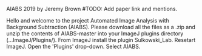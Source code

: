 AIABS 2019 by Jeremy Brown
#TODO: Add paper link and mentions.

Hello and welcome to the project Automated Image Analysis with Background Subtraction (AIABS).
Please download all the files as a .zip and unzip the contents of AIABS-master into your ImageJ plugins directory (...ImageJ/Plugins/).
From ImageJ install the plugin Sulkowski_Lab.
Resetart ImageJ.
Open the 'Plugins' drop-down.
Select AIABS.
